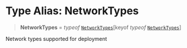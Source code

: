 # Type Alias: NetworkTypes

> **NetworkTypes** = *typeof* [`NetworkTypes`](../variables/NetworkTypes.md)\[keyof *typeof* [`NetworkTypes`](../variables/NetworkTypes.md)\]

Network types supported for deployment
